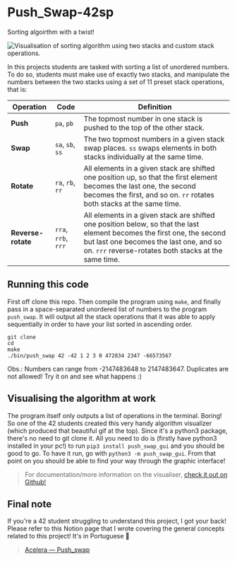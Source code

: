 # Push_Swap-42sp

Sorting algoirthm with a twist!

![Visualisation of sorting algorithm using two stacks and custom stack operations.](https://user-images.githubusercontent.com/49699403/210781256-cb4d85f9-3166-4279-89e5-5e816541168d.gif)

In this projects students are tasked with sorting a list of unordered numbers. To do so, students must make use of exactly two stacks, and manipulate the numbers between the two stacks using a set of 11 preset stack operations, that is:

| Operation | Code | Definition |
| --- | --- | --- |
| **Push** | `pa`, `pb` | The topmost number in one stack is pushed to the top of the other stack. |
| **Swap** | `sa`, `sb`, `ss` | The two topmost numbers in a given stack swap places. `ss` swaps elements in both stacks individually at the same time. |
| **Rotate** | `ra`, `rb`, `rr` | All elements in a given stack are shifted one position up, so that the first element becomes the last one, the second becomes the first, and so on. `rr` rotates both stacks at the same time. |
| **Reverse-rotate** | `rra`, `rrb`, `rrr` | All elements in a given stack are shifted one position below, so that the last element becomes the first one, the second but last one becomes the last one, and so on. `rrr` reverse-rotates both stacks at the same time. |


## Running this code
First off clone this repo. Then compile the program using `make`, and finally pass in a space-separated unordered list of numbers to the program `push_swap`. It will output all the stack operations that it was able to apply sequentially in order to have your list sorted in ascending order.
```
git clone
cd
make
./bin/push_swap 42 -42 1 2 3 0 472834 2347 -66573567
```
Obs.: Numbers can range from -2147483648 to 2147483647. Duplicates are not allowed! Try it on and see what happens :)


## Visualising the algorithm at work
The program itself only outputs a list of operations in the terminal. Boring!
So one of the 42 students created this very handy algorithm visualizer (which produced that beautiful gif at the top). Since it's a python3 package, there's no need to git clone it. All you need to do is (firstly have python3 installed in your pc!) to run `pip3 install push_swap_gui` and you should be good to go. To have it run, go with `python3 -m push_swap_gui`. From that point on you should be able to find your way through the graphic interface!

> For documentation/more information on the visualiser, [check it out on Github!](https://github.com/elijahkash/push_swap_gui)


## Final note
If you're a 42 student struggling to understand this project, I got your back! Please refer to this Notion page that I wrote covering the general concepts related to this project! It's in Portuguese :cactus:

> [Acelera — Push_swap](https://rodsmade.notion.site/Acelera-Push_swap-083ab844f9b44456a176e4e4c875bc73)
